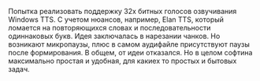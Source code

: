 Попытка реализовать поддержку 32х битных голосов озвучивания Windows TTS. С учетом нюансов, например, Elan TTS, который ломается на повторяющихся словах и последовательности одиннаковых букв. Идея заключалась в нарезании чанков. Но возникают микропаузы, плюс в самом аудифайле присутствуют паузы после формирования. В общем, от идеи отказался. Но в целом софтина максимально простая и удобная, для какиех то простых и бытовых задач.
